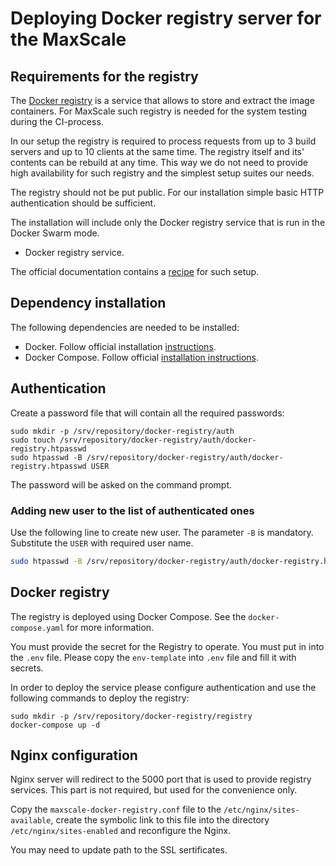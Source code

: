 # Deploying Docker registry server for the MaxScale

## Requirements for the registry

The [Docker registry](https://docs.docker.com/registry/) is a service that allows to store and extract the image containers. For MaxScale such registry is needed for the system testing during the CI-process.

In our setup the registry is required to process requests from up to 3 build servers and up to 10 clients at the same time. The registry itself and its' contents can be rebuild at any time. This way we do not need to provide high availability for such registry and the simplest setup suites our needs.

The registry should not be put public. For our installation simple basic HTTP authentication should be sufficient.

The installation will include only the Docker registry service that is run in the Docker Swarm mode.

- Docker registry service.

The official documentation contains a [recipe](https://docs.docker.com/registry/#run-an-externally-accessible-registry) for such setup.

## Dependency installation

The following dependencies are needed to be installed:

- Docker. Follow official installation [instructions](https://docs.docker.com/install/linux/docker-ce/ubuntu/).
- Docker Compose. Follow official [installation instructions](https://docs.docker.com/compose/install/).

## Authentication

Create a password file that will contain all the required passwords:

```
sudo mkdir -p /srv/repository/docker-registry/auth
sudo touch /srv/repository/docker-registry/auth/docker-registry.htpasswd
sudo htpasswd -B /srv/repository/docker-registry/auth/docker-registry.htpasswd USER
```
The password will be asked on the command prompt.

### Adding new user to the list of authenticated ones

Use the following line to create new user. The parameter `-B` is mandatory. Substitute the `USER` with required user name.

```bash
sudo htpasswd -B /srv/repository/docker-registry/auth/docker-registry.htpasswd USER
```

## Docker registry

The registry is deployed using Docker Compose. See the `docker-compose.yaml` for more information.

You must provide the secret for the Registry to operate. You must put in into the `.env` file. Please copy the `env-template` into `.env` file and fill it with secrets.

In order to deploy the service please configure authentication and use the following commands to deploy the registry:

```
sudo mkdir -p /srv/repository/docker-registry/registry
docker-compose up -d
```

## Nginx configuration

Nginx server will redirect to the 5000 port that is used to provide registry services. This part is not required, but used for the convenience only.

Copy the `maxscale-docker-registry.conf` file to the `/etc/nginx/sites-available`, create the symbolic link to this file into the directory `/etc/nginx/sites-enabled` and reconfigure the Nginx.

You may need to update path to the SSL sertificates.
